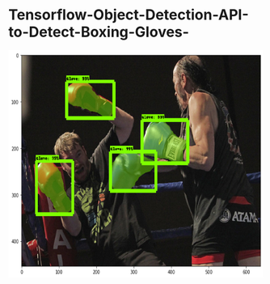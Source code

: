 # Tensorflow-Object-Detection-API-to-Detect-Boxing-Gloves-

<p align="center">
  <img src="readme.png" width=676 height=450>
</p>
